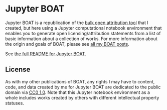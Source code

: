 # Jupyter BOAT
Jupyter BOAT is a republication of the [bulk open attribution tool](https://xolotl.org/boat-1-0/) that I created, but here using a Jupyter computational notebook environment that enables you to generate open licensing/attribution statements from a list of basic information about a collection of works. For more information about the origin and goals of BOAT, please see [all my BOAT posts](https://xolotl.org/tags/boat/).

See [the full README for Jupyter BOAT](https://github.com/xolotl/jupyter-boat/blob/main/content/README.ipynb).

## License
As with my other publications of BOAT, any rights I may have to content, code, and data created by me for Jupyter BOAT are dedicated to the public domain via [CC0 1.0](https://creativecommons.org/public-domain/cc0/). Note that this Jupyter notebook environment as a whole includes works created by others with different intellectual property statuses.